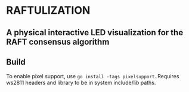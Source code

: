 # RAFTULIZATION
## A physical interactive LED visualization for the RAFT consensus algorithm

## Build
To enable pixel support, use `go install -tags pixelsupport`. Requires ws2811 headers and library to be in system include/lib paths.
